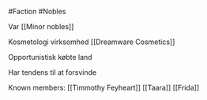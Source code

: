 #Faction 
#Nobles 

Var [[Minor nobles]]

Kosmetologi virksomhed [[Dreamware Cosmetics]]

Opportunistisk købte land

Har tendens til at forsvinde

Known members:
[[Timmothy Feyheart]]
[[Taara]]
[[Frida]]
